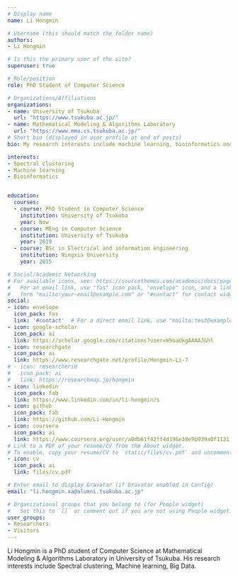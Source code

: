 ```yaml
---
# Display name
name: Li Hongmin

# Username (this should match the folder name)
authors:
- Li Hongmin

# Is this the primary user of the site?
superuser: true

# Role/position
role: PhD Student of Computer Science

# Organizations/Affiliations
organizations:
- name: University of Tsukuba
  url: "https://www.tsukuba.ac.jp/"
- name: Mathematical Modeling & Algorithms Laboratory
  url: "https://www.mma.cs.tsukuba.ac.jp/"
# Short bio (displayed in user profile at end of posts)
bio: My research interests include machine learning, bioinformatics and programming.

interests:
- Spectral clustering
- Machine learning
- Bioinformatics


education:
  courses:
  - course: PhD Student in Computer Science
    institution: University of Tsukuba
    year: Now
  - course: MEng in Computer Science
    institution: University of Tsukuba
    year: 2019
  - course: BSc in Electrical and information engineering
    institution: Ningxia University
    year: 2015

# Social/Academic Networking
# For available icons, see: https://sourcethemes.com/academic/docs/page-builder/#icons
#   For an email link, use "fas" icon pack, "envelope" icon, and a link in the
#   form "mailto:your-email@example.com" or "#contact" for contact widget.
social:
- icon: envelope
  icon_pack: fas
  link: '#contact'  # For a direct email link, use "mailto:test@example.org".
- icon: google-scholar
  icon_pack: ai
  link: https://scholar.google.com/citations?user=W9oaUkgAAAAJ&hl
- icon: researchgate
  icon_pack: ai
  link: https://www.researchgate.net/profile/Hongmin-Li-7
# - icon: researcherid
#   icon_pack: ai
#   link: https://researchmap.jp/hongmin
- icon: linkedin
  icon_pack: fab
  link: https://www.linkedin.com/in/li-hongmin/s
- icon: github
  icon_pack: fab
  link: https://github.com/Li-Hongmin
- icon: coursera
  icon_pack: ai
  link: https://www.coursera.org/user/a0db61f42ff4d196e38e9b939a0f1131
# Link to a PDF of your resume/CV from the About widget.
# To enable, copy your resume/CV to `static/files/cv.pdf` and uncomment the lines below.
- icon: cv
  icon_pack: ai
  link: files/cv.pdf

# Enter email to display Gravatar (if Gravatar enabled in Config)
email: "li.hongmin.xa@alumni.tsukuba.ac.jp"

# Organizational groups that you belong to (for People widget)
#   Set this to `[]` or comment out if you are not using People widget.
user_groups:
- Researchers
- Visitors
---
```


Li Hongmin is a PhD student of Computer Science at Mathematical Modeling & Algorithms Laboratory in University of Tsukuba.
His research interests include Spectral clustering, Machine learning, Big Data.
<!-- He's already on the job market now. -->
<!-- He leads the Robotic Neurobiology group, which develops self-reconfiguring robots, systems of self-organizing robots, and mobile sensor networks. -->

